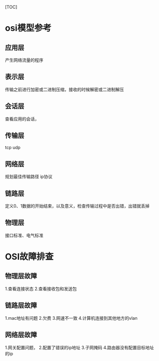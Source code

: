 [TOC]
# osi模型参考
## 应用层
产生网络流量的程序

## 表示层
传输之前进行加密或二进制压缩，接收的时候解密或二进制解压

## 会话层
查看应用的会话，

## 传输层
tcp udp
## 网络层
规划最佳传输路径 ip协议
## 链路层
定义0、1数据的开始结束，以及意义，检查传输过程中是否出错，出错就丢掉
## 物理层
接口标准、电气标准

# OSI故障排查
## 物理层故障
1.查看连接状态
2.查看接收包和发送包

## 链路层故障
1.mac地址有问题 
2.欠费
3.网速不一致
4.计算机连接到其他地方的vlan

## 网络层故障
1.网关配置问题，
2.配置了错误的ip地址
3.子网掩码
4.路由器没有配置目标地址的ip